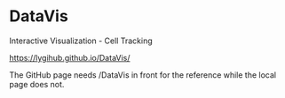 # DataVis
Interactive Visualization - Cell Tracking

https://lygihub.github.io/DataVis/

The GitHub page needs /DataVis in front for the reference while the local page does not.
